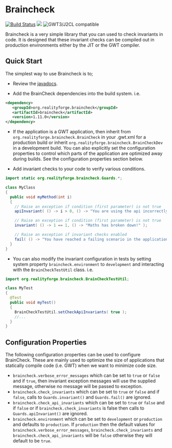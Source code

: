 # Braincheck

[![Build Status](https://secure.travis-ci.org/realityforge/braincheck.svg?branch=master)](http://travis-ci.org/realityforge/braincheck)
[<img src="https://img.shields.io/maven-central/v/org.realityforge.braincheck/braincheck.svg?label=latest%20release"/>](http://search.maven.org/#search%7Cga%7C1%7Cg%3A%22org.realityforge.braincheck%22%20a%3A%22braincheck%22)
![GWT3/J2CL compatible](https://img.shields.io/badge/GWT3/J2CL-compatible-brightgreen.svg)

Braincheck is a very simple library that you can used to check invariants in code. It is designed that these invariant
checks can be compiled out in production environments either by the JIT or the GWT compiler.

## Quick Start

The simplest way to use Braincheck is to;

* Review the [javadocs](http://realityforge.org/braincheck/).

* Add the BrainCheck dependencies into the build system. i.e.

```xml
<dependency>
   <groupId>org.realityforge.braincheck</groupId>
   <artifactId>braincheck</artifactId>
   <version>1.11.0</version>
</dependency>
```

* If the application is a GWT application, then inherit from `org.realityforge.braincheck.BrainCheck`
  in your .gwt.xml for a production build or inherit `org.realityforge.braincheck.BrainCheckDev` in a
  development build. You can also explicitly set the configuration properties to control which parts
  of the application are optimized away during builds. See the configuration properties section below.

* Add invariant checks to your code to verify various conditions.

```java
import static org.realityforge.braincheck.Guards.*;

class MyClass
{
  public void myMethod(int i)
  {
    // Raise an exception if condition (first parameter) is not true
    apiInvariant( () -> i > 0, () -> "You are using the api incorrectly!" );

    // Raise an exception if condition (first parameter) is not true
    invariant( () -> 1 == 1, () -> "Maths has broken down!" );

    // Raise an exception if invariant checks enabled
    fail( () -> "You have reached a failing scenario in the application" );
  }
}

```

* You can also modify the invariant configuration in tests by setting system property
  `braincheck.environment` to `development` and interacting with the `BrainCheckTestUtil`
  class. i.e.

```java
import org.realityforge.braincheck.BrainCheckTestUtil;

class MyTest
{
  @Test
  public void myTest()
  {
    BrainCheckTestUtil.setCheckApiInvariants( true );
    //...
  }
}

```

## Configuration Properties

The following configuration properties can be used to configure BrainCheck. These are mainly used to optimize
the size of applications that statically compile code (i.e. GWT) when we want to minimize code size.

* `braincheck.verbose_error_messages` which can be set to `true` or `false` and if `true`, then invariant exception
  messages will use the supplied message, otherwise no message will be passed to exception.
* `braincheck.check_invariants` which can be set to `true` or `false` and if `false`, calls to `Guards.invariant()`
  and `Guards.fail()` are ignored.
* `braincheck.check_api_invariants` which can be set to `true` or `false` and if `false` or if
  `braincheck.check_invariants` is false then calls to `Guards.apiInvariant()` are ignored.
* `braincheck.environment` which can be set to `development` or `production` and defaults to `production`. If
  `production` then the default values for `braincheck.verbose_error_messages`, `braincheck.check_invariants`
  and `braincheck.check_api_invariants` will be `false` otherwise they will default to be `true`.
